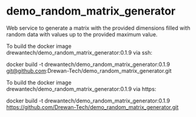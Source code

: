 # demo_random_matrix_generator
Web service to generate a matrix with the provided dimensions filled with random data with values up to the provided maximum value.

To build the docker image drewantech/demo_random_matrix_generator:0.1.9 via ssh:

docker build -t drewantech/demo_random_matrix_generator:0.1.9 git@github.com:Drewan-Tech/demo_random_matrix_generator.git

To build the docker image drewantech/demo_random_matrix_generator:0.1.9 via https:

docker build -t drewantech/demo_random_matrix_generator:0.1.9 https://github.com/Drewan-Tech/demo_random_matrix_generator.git
